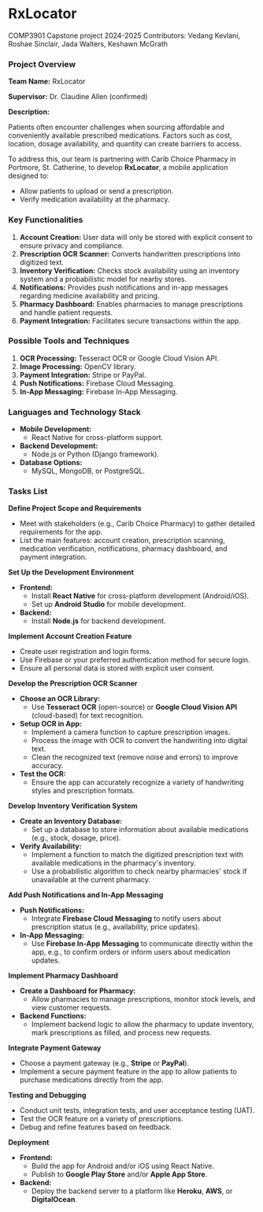 # RxLocator
COMP3901 Capstone project 2024-2025
Contributors: Vedang Kevlani, Roshae Sinclair, Jada Walters, Keshawn McGrath
### **Project Overview**

**Team Name:** RxLocator

**Supervisor:** Dr. Claudine Allen (confirmed)

**Description:**

Patients often encounter challenges when sourcing affordable and conveniently available prescribed medications. Factors such as cost, location, dosage availability, and quantity can create barriers to access. 

To address this, our team is partnering with Carib Choice Pharmacy in Portmore, St. Catherine, to develop **RxLocator**, a mobile application designed to:

- Allow patients to upload or send a prescription.
- Verify medication availability at the pharmacy.

### **Key Functionalities**

1. **Account Creation:** User data will only be stored with explicit consent to ensure privacy and compliance.
2. **Prescription OCR Scanner:** Converts handwritten prescriptions into digitized text.
3. **Inventory Verification:** Checks stock availability using an inventory system and a probabilistic model for nearby stores.
4. **Notifications:** Provides push notifications and in-app messages regarding medicine availability and pricing.
5. **Pharmacy Dashboard:** Enables pharmacies to manage prescriptions and handle patient requests.
6. **Payment Integration:** Facilitates secure transactions within the app.

### **Possible Tools and Techniques**

1. **OCR Processing:** Tesseract OCR or Google Cloud Vision API.
2. **Image Processing:** OpenCV library.
3. **Payment Integration:** Stripe or PayPal.
4. **Push Notifications:** Firebase Cloud Messaging.
5. **In-App Messaging:** Firebase In-App Messaging.

### **Languages and Technology Stack**

- **Mobile Development:**
    - React Native for cross-platform support.
- **Backend Development:**
    - Node.js or Python (Django framework).
- **Database Options:**
    - MySQL, MongoDB, or PostgreSQL.

### Tasks List

**Define Project Scope and Requirements**

- Meet with stakeholders (e.g., Carib Choice Pharmacy) to gather detailed requirements for the app.
- List the main features: account creation, prescription scanning, medication verification, notifications, pharmacy dashboard, and payment integration.

**Set Up the Development Environment**

- **Frontend:**
    - Install **React Native** for cross-platform development (Android/iOS).
    - Set up **Android Studio** for mobile development.
- **Backend:**
    - Install **Node.js** for backend development.

**Implement Account Creation Feature**

- Create user registration and login forms.
- Use Firebase or your preferred authentication method for secure login.
- Ensure all personal data is stored with explicit user consent.

**Develop the Prescription OCR Scanner**

- **Choose an OCR Library:**
    - Use **Tesseract OCR** (open-source) or **Google Cloud Vision API** (cloud-based) for text recognition.
- **Setup OCR in App:**
    - Implement a camera function to capture prescription images.
    - Process the image with OCR to convert the handwriting into digital text.
    - Clean the recognized text (remove noise and errors) to improve accuracy.
- **Test the OCR:**
    - Ensure the app can accurately recognize a variety of handwriting styles and prescription formats.

**Develop Inventory Verification System**

- **Create an Inventory Database:**
    - Set up a database to store information about available medications (e.g., stock, dosage, price).
- **Verify Availability:**
    - Implement a function to match the digitized prescription text with available medications in the pharmacy's inventory.
    - Use a probabilistic algorithm to check nearby pharmacies' stock if unavailable at the current pharmacy.

**Add Push Notifications and In-App Messaging**

- **Push Notifications:**
    - Integrate **Firebase Cloud Messaging** to notify users about prescription status (e.g., availability, price updates).
- **In-App Messaging:**
    - Use **Firebase In-App Messaging** to communicate directly within the app, e.g., to confirm orders or inform users about medication updates.

**Implement Pharmacy Dashboard**

- **Create a Dashboard for Pharmacy:**
    - Allow pharmacies to manage prescriptions, monitor stock levels, and view customer requests.
- **Backend Functions:**
    - Implement backend logic to allow the pharmacy to update inventory, mark prescriptions as filled, and process new requests.

**Integrate Payment Gateway**

- Choose a payment gateway (e.g., **Stripe** or **PayPal**).
- Implement a secure payment feature in the app to allow patients to purchase medications directly from the app.

**Testing and Debugging**

- Conduct unit tests, integration tests, and user acceptance testing (UAT).
- Test the OCR feature on a variety of prescriptions.
- Debug and refine features based on feedback.

**Deployment**

- **Frontend:**
    - Build the app for Android and/or iOS using React Native.
    - Publish to **Google Play Store** and/or **Apple App Store**.
- **Backend:**
    - Deploy the backend server to a platform like **Heroku**, **AWS**, or **DigitalOcean**.
